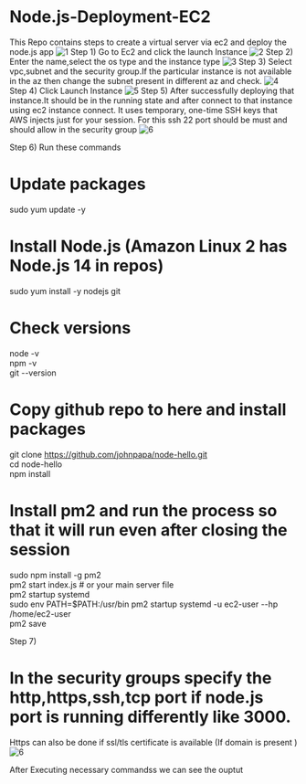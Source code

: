 # Node.js-Deployment-EC2
This Repo contains steps to create a virtual server via ec2 and deploy the node.js app
![1](https://github.com/user-attachments/assets/a00cf2e0-e5ee-43fa-8865-fe80b30c8b44)
Step 1) Go to Ec2 and click the launch Instance
![2](https://github.com/user-attachments/assets/50de61b8-ca0f-45d4-be60-58d76b225ab2)
Step 2) Enter the name,select the os type and the instance type
![3](https://github.com/user-attachments/assets/141dbcc7-29b8-40c0-a84b-3f8e67d68031)
Step 3) Select vpc,subnet and the security group.If the particular instance is not available in the az then change the subnet present in different az and check. 
![4](https://github.com/user-attachments/assets/07ac5d9d-adf7-41e2-9223-48a361eea520)
Step 4) Click Launch Instance
![5](https://github.com/user-attachments/assets/02155979-018e-485f-baa9-e0fd40fa3ecf)
Step 5) After successfully deploying that instance.It should be in the running state and after connect to that instance using ec2 instance connect.
It uses temporary, one-time SSH keys that AWS injects just for your session.
For this ssh 22 port should be must and should allow in the security group
![6](https://github.com/user-attachments/assets/f8bcf6f1-6b03-40a8-a83e-9ccdaf2cddd9)

Step 6)
Run these commands
# Update packages
sudo yum update -y <br>

# Install Node.js (Amazon Linux 2 has Node.js 14 in repos)
sudo yum install -y nodejs git
<br>
# Check versions
node -v <br>
npm -v <br>
git --version <br>

# Copy github repo to here and install packages 
git clone https://github.com/johnpapa/node-hello.git <br>
cd node-hello <br>
npm install <br>


# Install pm2 and run the process so that it will run even after closing the session
sudo npm install -g pm2 <br>
pm2 start index.js  # or your main server file <br>
pm2 startup systemd <br>
sudo env PATH=$PATH:/usr/bin pm2 startup systemd -u ec2-user --hp /home/ec2-user <br>
pm2 save <br>

Step 7)
# In the security groups specify the http,https,ssh,tcp port if node.js port is running differently like 3000.
Https can also be done if ssl/tls certificate is available (If domain is present )
![6](https://github.com/user-attachments/assets/f9f11987-29a6-4ab4-9fd2-0f72f6fb2969)

After Executing necessary commandss we can see the ouptut <br>


